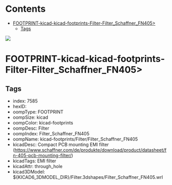 



Contents
========

* [FOOTPRINT-kicad-kicad-footprints-Filter-Filter_Schaffner_FN405>](#footprint-kicad-kicad-footprints-filter-filter_schaffner_fn405)
	* [Tags](#tags)
  
![][im]
# FOOTPRINT-kicad-kicad-footprints-Filter-Filter_Schaffner_FN405>

## Tags

- index: 7585
- hexID: 
- oompType: FOOTPRINT
- oompSize: kicad
- oompColor: kicad-footprints
- oompDesc: Filter
- oompIndex: Filter_Schaffner_FN405
- oompName: kicad-footprints/Filter/Filter_Schaffner_FN405
- kicadDesc: Compact PCB mounting EMI filter (https://www.schaffner.com/de/produkte/download/product/datasheet/fn-405-pcb-mounting-filter/)
- kicadTags: EMI filter
- kicadAttr: through_hole
- kicad3DModel: ${KICAD6_3DMODEL_DIR}/Filter.3dshapes/Filter_Schaffner_FN405.wrl



[im]: image.png
